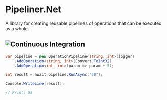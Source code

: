 # Pipeliner.Net
A library for creating reusable pipelines of operations that can be executed as a whole.

## ![Continuous Integration](https://github.com/Emcrank/Pipeliner.Net/actions/workflows/Continous%Integration/badge.svg)

```csharp
var pipeline = new OperationPipeline<string, int>(logger)
    .AddOperation<string, int>(Convert.ToInt32)
    .AddOperation<int, int>(param => param + 5);

int result = await pipeline.RunAsync("50");

Console.WriteLine(result);

// Prints 55
```
